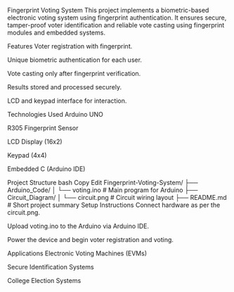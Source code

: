 Fingerprint Voting System
This project implements a biometric-based electronic voting system using fingerprint authentication. It ensures secure, tamper-proof voter identification and reliable vote casting using fingerprint modules and embedded systems.

Features
Voter registration with fingerprint.

Unique biometric authentication for each user.

Vote casting only after fingerprint verification.

Results stored and processed securely.

LCD and keypad interface for interaction.

Technologies Used
Arduino UNO

R305 Fingerprint Sensor

LCD Display (16x2)

Keypad (4x4)

Embedded C (Arduino IDE)

Project Structure
bash
Copy
Edit
Fingerprint-Voting-System/
├── Arduino_Code/
│   └── voting.ino        # Main program for Arduino
├── Circuit_Diagram/
│   └── circuit.png       # Circuit wiring layout
├── README.md             # Short project summary
Setup Instructions
Connect hardware as per the circuit.png.

Upload voting.ino to the Arduino via Arduino IDE.

Power the device and begin voter registration and voting.

Applications
Electronic Voting Machines (EVMs)

Secure Identification Systems

College Election Systems
